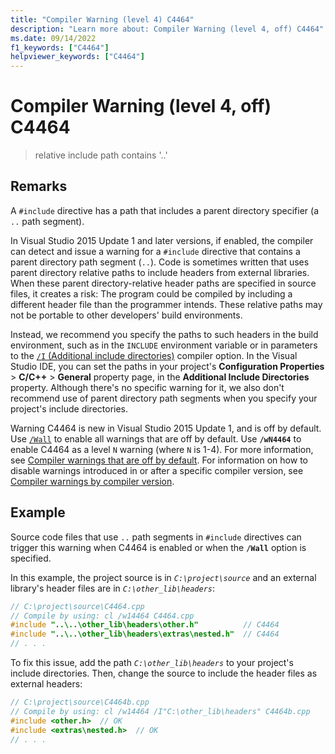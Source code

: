 ```yaml
---
title: "Compiler Warning (level 4) C4464"
description: "Learn more about: Compiler Warning (level 4, off) C4464"
ms.date: 09/14/2022
f1_keywords: ["C4464"]
helpviewer_keywords: ["C4464"]
---
```

# Compiler Warning (level 4, off) C4464

> relative include path contains '..'

## Remarks

A `#include` directive has a path that includes a parent directory specifier (a `..` path segment).

In Visual Studio 2015 Update 1 and later versions, if enabled, the compiler can detect and issue a warning for a `#include` directive that contains a parent directory path segment (`..`). Code is sometimes written that uses parent directory relative paths to include headers from external libraries. When these parent directory-relative header paths are specified in source files, it creates a risk: The program could be compiled by including a different header file than the programmer intends. These relative paths may not be portable to other developers' build environments.

Instead, we recommend you specify the paths to such headers in the build environment, such as in the `INCLUDE` environment variable or in parameters to the [`/I` (Additional include directories)](../../build/reference/i-additional-include-directories.md) compiler option. In the Visual Studio IDE, you can set the paths in your project's **Configuration Properties** > **C/C++** > **General** property page, in the **Additional Include Directories** property. Although there's no specific warning for it, we also don't recommend use of parent directory path segments when you specify your project's include directories.

Warning C4464 is new in Visual Studio 2015 Update 1, and is off by default. Use [`/Wall`](../../build/reference/compiler-option-warning-level.md) to enable all warnings that are off by default. Use **`/wN4464`** to enable C4464 as a level `N` warning (where `N` is 1-4). For more information, see [Compiler warnings that are off by default](../../preprocessor/compiler-warnings-that-are-off-by-default.md). For information on how to disable warnings introduced in or after a specific compiler version, see [Compiler warnings by compiler version](compiler-warnings-by-compiler-version.md).

## Example

Source code files that use `..` path segments in `#include` directives can trigger this warning when C4464 is enabled or when the **`/Wall`** option is specified.

In this example, the project source is in *`C:\project\source`* and an external library's header files are in *`C:\other_lib\headers`*:

```cpp
// C:\project\source\C4464.cpp
// Compile by using: cl /w14464 C4464.cpp
#include "..\..\other_lib\headers\other.h"          // C4464
#include "..\..\other_lib\headers\extras\nested.h"  // C4464
// . . .
```

To fix this issue, add the path *`C:\other_lib\headers`* to your project's include directories. Then, change the source to include the header files as external headers:

```cpp
// C:\project\source\C4464b.cpp
// Compile by using: cl /w14464 /I"C:\other_lib\headers" C4464b.cpp
#include <other.h>  // OK
#include <extras\nested.h>  // OK
// . . .
```
